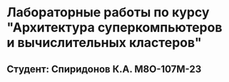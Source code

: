 # Лабораторные работы по курсу "Архитектура суперкомпьютеров и вычислительных кластеров"
## Студент: Спиридонов К.А. М8О-107М-23

